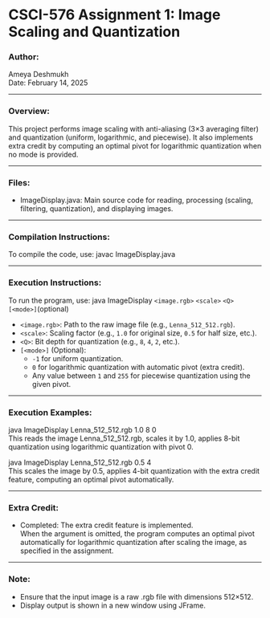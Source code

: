 # CSCI-576 Assignment 1: Image Scaling and Quantization

### Author:
Ameya Deshmukh  
Date: February 14, 2025  

---

### Overview:
This project performs image scaling with anti-aliasing (3×3 averaging filter) and quantization (uniform, logarithmic, and piecewise). It also implements extra credit by computing an optimal pivot for logarithmic quantization when no mode is provided.

---

### Files:
- ImageDisplay.java: Main source code for reading, processing (scaling, filtering, quantization), and displaying images.

---

### Compilation Instructions:
To compile the code, use:
javac ImageDisplay.java

---

### Execution Instructions:
To run the program, use:
java ImageDisplay `<image.rgb>` `<scale>` `<Q>` `[<mode>]`(optional)

- `<image.rgb>`: Path to the raw image file (e.g., `Lenna_512_512.rgb`).
- `<scale>`: Scaling factor (e.g., `1.0` for original size, `0.5` for half size, etc.).
- `<Q>`: Bit depth for quantization (e.g., `8`, `4`, `2`, etc.).
- `[<mode>]` (Optional):  
  - `-1` for uniform quantization.  
  - `0` for logarithmic quantization with automatic pivot (extra credit).  
  - Any value between `1` and `255` for piecewise quantization using the given pivot.


---

### Execution Examples:
java ImageDisplay Lenna_512_512.rgb 1.0 8 0  
This reads the image Lenna_512_512.rgb, scales it by 1.0, applies 8-bit quantization using logarithmic quantization with pivot 0.

java ImageDisplay Lenna_512_512.rgb 0.5 4  
This scales the image by 0.5, applies 4-bit quantization with the extra credit feature, computing an optimal pivot automatically.

---

### Extra Credit:
- Completed: The extra credit feature is implemented.  
  When the <mode> argument is omitted, the program computes an optimal pivot automatically for logarithmic quantization after scaling the image, as specified in the assignment.

---

### Note:
- Ensure that the input image is a raw .rgb file with dimensions 512×512.
- Display output is shown in a new window using JFrame.
